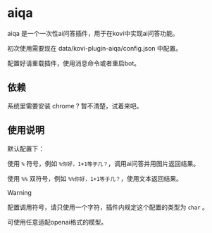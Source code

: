 # aiqa

aiqa 是一个一次性ai问答插件，用于在kovi中实现ai问答功能。

初次使用需要现在 data/kovi-plugin-aiqa/config.json 中配置。

配置好请重载插件，使用消息命令或者重启bot。

## 依赖

系统里需要安装 chrome ? 暂不清楚，试着来吧。

## 使用说明

默认配置下：

使用 `%` 符号，例如 `%你好，1+1等于几？`，调用ai问答并用图片返回结果。

使用 `%%` 双符号，例如 `%%你好，1+1等于几？`，使用文本返回结果。

> [!warning]
> 配置调用符号，请只使用一个字符，插件内规定这个配置的类型为 `char` 。
>

可使用任意适配openai格式的模型。
